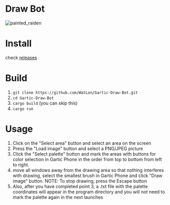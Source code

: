 # Draw Bot

![painted_raiden](https://github.com/user-attachments/assets/c707a9fc-99f7-4f50-b3d0-604632ba1ede)

# Install
check [releases](https://github.com/WatLon/Gartic-Draw-Bot/releases)

# Build
1. `git clone https://github.com/WatLon/Gartic-Draw-Bot.git`
2. `cd Gartic-Draw-Bot`
3. `cargo build` (you can skip this)
4. `cargo run`

# Usage
1. Click on the "Select area" button and select an area on the screen
2. Press the "Load image" button and select a PNG/JPEG picture
3. Click the "Select palette" button and mark the areas with buttons for color selection in Gartic Phone in the order from top to bottom from left to right.
4. move all windows away from the drawing area so that nothing interferes with drawing, select the smallest brush in Gartic Phone and click "Draw image" button. NOTE: To stop drawing, press the Escape button
5. Also, after you have completed point 3, a .txt file with the palette coordinates will appear in the program directory and you will not need to mark the palette again in the next launches

